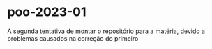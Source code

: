 # poo-2023-01
A segunda tentativa de montar o repositório para a matéria, devido a problemas causados na correção do primeiro


